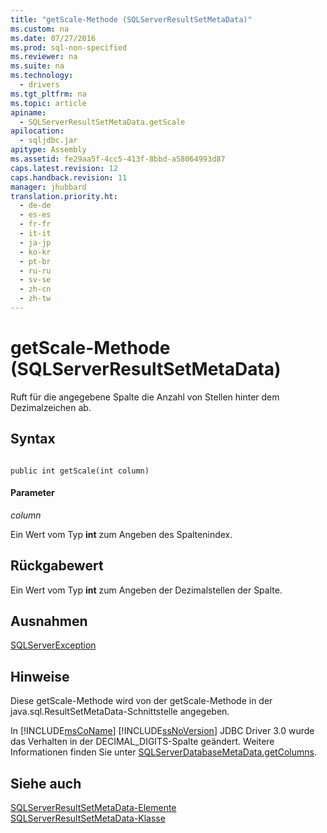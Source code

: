 ```yaml
---
title: "getScale-Methode (SQLServerResultSetMetaData)"
ms.custom: na
ms.date: 07/27/2016
ms.prod: sql-non-specified
ms.reviewer: na
ms.suite: na
ms.technology: 
  - drivers
ms.tgt_pltfrm: na
ms.topic: article
apiname: 
  - SQLServerResultSetMetaData.getScale
apilocation: 
  - sqljdbc.jar
apitype: Assembly
ms.assetid: fe29aa5f-4cc5-413f-8bbd-a58064993d87
caps.latest.revision: 12
caps.handback.revision: 11
manager: jhubbard
translation.priority.ht: 
  - de-de
  - es-es
  - fr-fr
  - it-it
  - ja-jp
  - ko-kr
  - pt-br
  - ru-ru
  - sv-se
  - zh-cn
  - zh-tw
---
```

# getScale-Methode (SQLServerResultSetMetaData)
  Ruft für die angegebene Spalte die Anzahl von Stellen hinter dem Dezimalzeichen ab.  
  
## Syntax  
  
```  
  
public int getScale(int column)  
```  
  
#### Parameter  
 *column*  
  
 Ein Wert vom Typ **int** zum Angeben des Spaltenindex.  
  
## Rückgabewert  
 Ein Wert vom Typ **int** zum Angeben der Dezimalstellen der Spalte.  
  
## Ausnahmen  
 [SQLServerException](../content/SQLServerException-Class.md)  
  
## Hinweise  
 Diese getScale\-Methode wird von der getScale\-Methode in der java.sql.ResultSetMetaData\-Schnittstelle angegeben.  
  
 In [!INCLUDE[msCoName](../content/includes/msCoName_md.md)] [!INCLUDE[ssNoVersion](../content/includes/ssNoVersion_md.md)] JDBC Driver 3.0 wurde das Verhalten in der DECIMAL\_DIGITS\-Spalte geändert. Weitere Informationen finden Sie unter [SQLServerDatabaseMetaData.getColumns](../content/getColumns-Method--SQLServerDatabaseMetaData-.md).  
  
## Siehe auch  
 [SQLServerResultSetMetaData-Elemente](../content/SQLServerResultSetMetaData-Members.md)   
 [SQLServerResultSetMetaData-Klasse](../content/SQLServerResultSetMetaData-Class.md)  
  
  